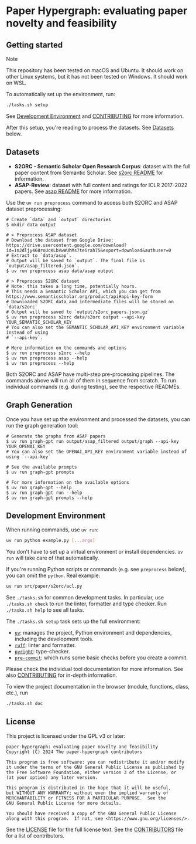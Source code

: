 # Paper Hypergraph: evaluating paper novelty and feasibility

## Getting started

> [!NOTE]
> This repository has been tested on macOS and Ubuntu. It should work on other Linux
> systems, but it has not been tested on Windows. It should work on WSL.

To automatically set up the environment, run:

```bash
./tasks.sh setup
```

See [Development Environment](#development-environment) and
[CONTRIBUTING](/CONTRIBUTING.md) for more information.

After this setup, you're reading to process the datasets. See [Datasets](#datasets)
below.

## Datasets

- **S2ORC - Semantic Scholar Open Research Corpus**: dataset with the full paper content
  from Semantic Scholar. See [s2orc README](/src/paper/s2orc/README.md) for
  information.
- **ASAP-Review**: dataset with full content and ratings for ICLR 2017-2022 papers. See
  [asap README](/src/paper/asap/README.md) for more information.

Use the `uv run preprocess` command to access both S2ORC and ASAP dataset preprocessing:

```console
# Create `data` and `output` directories
$ mkdir data output

# > Preprocess ASAP dataset
# Download the dataset from Google Drive: https://drive.usercontent.google.com/download?id=1nJdljy468roUcKLbVwWUhMs7teirah75&export=download&authuser=0
# Extract to `data/asap`.
# Output will be saved to `output`. The final file is `output/asap_filtered.json`.
$ uv run preprocess asap data/asap output

# > Preprocess S2ORC dataset
# Note: this takes a long time, potentially hours.
# This needs a Semantic Scholar API, which you can get from https://www.semanticscholar.org/product/api#api-key-form
# Downloaded S2ORC data and intermediate files will be stored on `data/s2orc`
# Output will be saved to `output/s2orc_papers.json.gz`
$ uv run preprocess s2orc data/s2orc output --api-key YOUR_SEMANTIC_SCHOLAR_KEY
# You can also set the SEMANTIC_SCHOLAR_API_KEY environment variable instead of using
# `--api-key`.

# More information on the commands and options
$ uv run preprocess s2orc --help
$ uv run preprocess asap --help
$ uv run preprocess --help
```

Both S2ORC and ASAP have multi-step pre-processing pipelines. The commands above will
run all of them in sequence from scratch. To run individual commands (e.g. during
testing), see the respective READMEs.

## Graph Generation

Once you have set up the environment and processed the datasets, you can run the graph
generation tool:

```console
# Generate the graphs from ASAP papers
$ uv run graph-gpt run output/asap_filtered output/graph --api-key YOUR_OPENAI_KEY
# You can also set the OPENAI_API_KEY environment variable instead of using `--api-key`

# See the available prompts
$ uv run graph-gpt prompts

# For more information on the available options
$ uv run graph-gpt --help
$ uv run graph-gpt run --help
$ uv run graph-gpt prompts --help
```

## Development Environment

When running commands, use `uv run`:

```bash
uv run python example.py [...args]
```

You don't have to set up a virtual environment or install dependencies. `uv run` will
take care of that automatically.

If you're running Python scripts or commands (e.g. see `preprocess` below), you can omit
the `python`. Real example:

```bash
uv run src/paper/s2orc/acl.py
```

See `./tasks.sh` for common development tasks. In particular, use `./tasks.sh check` to
run the linter, formatter and type checker. Run `./tasks.sh help` to see all tasks.

The `./tasks.sh setup` task sets up the full environment:

- [`uv`](https://docs.astral.sh/uv/): manages the project, Python environment and
  dependencies, including the development tools.
- [`ruff`](https://docs.astral.sh/ruff/): linter and formatter.
- [`pyright`](https://microsoft.github.io/pyright): type-checker.
- [`pre-commit`](https://pre-commit.com/): which runs some basic checks before you
  create a commit.

Please check the individual tool documentation for more information. See also
[CONTRIBUTING](/CONTRIBUTING.md) for in-depth information.

To view the project documentation in the browser (module, functions, class, etc.), run

```bash
./tasks.sh doc
```

## License

This project is licensed under the GPL v3 or later:

    paper-hypergraph: evaluating paper novelty and feasibility
    Copyright (C) 2024 The paper-hypergraph contributors

    This program is free software: you can redistribute it and/or modify
    it under the terms of the GNU General Public License as published by
    the Free Software Foundation, either version 3 of the License, or
    (at your option) any later version.

    This program is distributed in the hope that it will be useful,
    but WITHOUT ANY WARRANTY; without even the implied warranty of
    MERCHANTABILITY or FITNESS FOR A PARTICULAR PURPOSE.  See the
    GNU General Public License for more details.

    You should have received a copy of the GNU General Public License
    along with this program.  If not, see <https://www.gnu.org/licenses/>.

See the [LICENSE](LICENSE) file for the full license text. See the
[CONTRIBUTORS](CONTRIBUTORS) file for a list of contributors.
